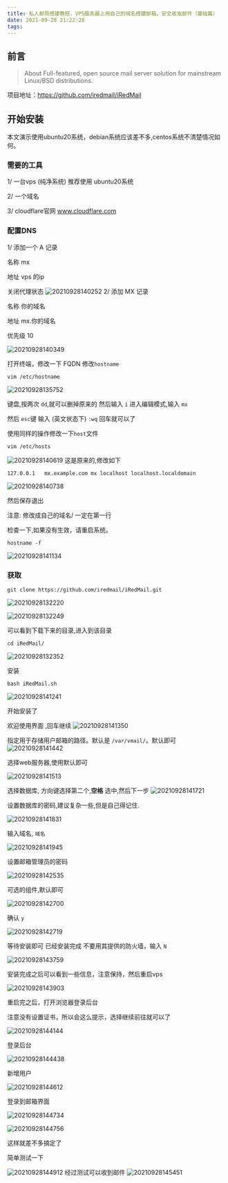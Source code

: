 ```yaml
---
title: 私人邮局搭建教程，VPS服务器上用自己的域名搭建邮箱，安全收发邮件（基础篇）
date: 2021-09-28 21:22:28
tags:
---
```


## 前言
>About
Full-featured, open source mail server solution for mainstream Linux/BSD distributions.

项目地址：https://github.com/iredmail/iRedMail

## 开始安装
本文演示使用ubuntu20系统，debian系统应该差不多,centos系统不清楚情况如何。
### 需要的工具

1/ 一台vps (纯净系统) 推荐使用 ubuntu20系统

2/ 一个域名

3/ cloudflare官网  www.cloudflare.com

### 配置DNS
1/ 添加一个 A 记录

名称 mx

地址 vps 的ip

关闭代理状态
![20210928140252](https://cdn.jsdelivr.net/gh/jth445600/picgo@master/img/20210928140252.png)
2/ 添加 MX 记录

名称 你的域名

地址 mx.你的域名 

优先级 10

![20210928140349](https://cdn.jsdelivr.net/gh/jth445600/picgo@master/img/20210928140349.png)

打开终端，修改一下 FQDN
修改`hostname` 
```shell
vim /etc/hostname
```
![20210928135752](https://cdn.jsdelivr.net/gh/jth445600/picgo@master/img/20210928135752.png)

键盘,按两次 `dd`,就可以删掉原来的
然后输入 `i` 进入编辑模式,输入 `mx`

然后 `esc`键 输入 (英文状态下) `:wq` 回车就可以了

使用同样的操作修改一下`host`文件
```shell
vim /etc/hosts
```
![20210928140619](https://cdn.jsdelivr.net/gh/jth445600/picgo@master/img/20210928140619.png)
这是原来的,修改如下

```
127.0.0.1   mx.example.com mx localhost localhost.localdomain
```
![20210928140738](https://cdn.jsdelivr.net/gh/jth445600/picgo@master/img/20210928140738.png)

然后保存退出

注意:
修改成自己的域名/  一定在第一行

检查一下,如果没有生效，请重启系统。
```shell
hostname -f
```
![20210928141134](https://cdn.jsdelivr.net/gh/jth445600/picgo@master/img/20210928141134.png)

### 获取

```shell
git clone https://github.com/iredmail/iRedMail.git
```
![20210928132220](https://cdn.jsdelivr.net/gh/jth445600/picgo@master/img/20210928132220.png)

![20210928132249](https://cdn.jsdelivr.net/gh/jth445600/picgo@master/img/20210928132249.png)

可以看到下载下来的目录,进入到该目录

```shell
cd iRedMail/
```
![20210928132352](https://cdn.jsdelivr.net/gh/jth445600/picgo@master/img/20210928132352.png)

安装
```shell
bash iRedMail.sh 
```
![20210928141241](https://cdn.jsdelivr.net/gh/jth445600/picgo@master/img/20210928141241.png)

开始安装了

欢迎使用界面 ,回车继续
![20210928141350](https://cdn.jsdelivr.net/gh/jth445600/picgo@master/img/20210928141350.png)

指定用于存储用户邮箱的路径。默认是 `/var/vmail/`。默认即可
![20210928141442](https://cdn.jsdelivr.net/gh/jth445600/picgo@master/img/20210928141442.png)

选择web服务器,使用默认即可

![20210928141513](https://cdn.jsdelivr.net/gh/jth445600/picgo@master/img/20210928141513.png)

选择数据库, 方向键选择第二个,**空格** 选中,然后下一步
![20210928141721](https://cdn.jsdelivr.net/gh/jth445600/picgo@master/img/20210928141721.png)

设置数据库的密码,建议复杂一些,但是自己得记住.

![20210928141831](https://cdn.jsdelivr.net/gh/jth445600/picgo@master/img/20210928141831.png)

输入域名, `域名`

![20210928141945](https://cdn.jsdelivr.net/gh/jth445600/picgo@master/img/20210928141945.png)

设置邮箱管理员的密码

![20210928142535](https://cdn.jsdelivr.net/gh/jth445600/picgo@master/img/20210928142535.png)

可选的组件,默认即可

![20210928142700](https://cdn.jsdelivr.net/gh/jth445600/picgo@master/img/20210928142700.png)

确认 `y`

![20210928142719](https://cdn.jsdelivr.net/gh/jth445600/picgo@master/img/20210928142719.png)

等待安装即可
已经安装完成
不要用其提供的防火墙，输入 `N`

![20210928143759](https://cdn.jsdelivr.net/gh/jth445600/picgo@master/img/20210928143759.png)

安装完成之后可以看到一些信息，注意保持，然后重启vps

![20210928143903](https://cdn.jsdelivr.net/gh/jth445600/picgo@master/img/20210928143903.png)

重启完之后，打开浏览器登录后台

注意没有设置证书，所以会这么提示，选择继续前往就可以了

![20210928144144](https://cdn.jsdelivr.net/gh/jth445600/picgo@master/img/20210928144144.png)

登录后台

![20210928144438](https://cdn.jsdelivr.net/gh/jth445600/picgo@master/img/20210928144438.png)

新增用户

![20210928144612](https://cdn.jsdelivr.net/gh/jth445600/picgo@master/img/20210928144612.png)

登录到邮箱界面

![20210928144734](https://cdn.jsdelivr.net/gh/jth445600/picgo@master/img/20210928144734.png)


![20210928144756](https://cdn.jsdelivr.net/gh/jth445600/picgo@master/img/20210928144756.png)

这样就差不多搞定了

简单测试一下

![20210928144912](https://cdn.jsdelivr.net/gh/jth445600/picgo@master/img/20210928144912.png)
经过测试可以收到邮件
![20210928145451](https://cdn.jsdelivr.net/gh/jth445600/picgo@master/img/20210928145451.png)